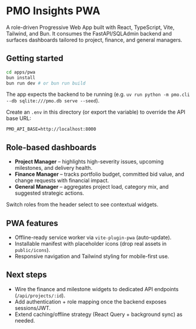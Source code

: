 # PMO Insights PWA

A role-driven Progressive Web App built with React, TypeScript, Vite, Tailwind, and Bun. It consumes the FastAPI/SQLAdmin backend and surfaces dashboards tailored to project, finance, and general managers.

## Getting started

```bash
cd apps/pwa
bun install
bun run dev # or bun run build
```

The app expects the backend to be running (e.g. `uv run python -m pmo.cli --db sqlite:///pmo.db serve --seed`).

Create an `.env` in this directory (or export the variable) to override the API base URL:

```
PMO_API_BASE=http://localhost:8000
```

## Role-based dashboards

- **Project Manager** – highlights high-severity issues, upcoming milestones, and delivery health.
- **Finance Manager** – tracks portfolio budget, committed bid value, and change requests with financial impact.
- **General Manager** – aggregates project load, category mix, and suggested strategic actions.

Switch roles from the header select to see contextual widgets.

## PWA features

- Offline-ready service worker via `vite-plugin-pwa` (auto-update).
- Installable manifest with placeholder icons (drop real assets in `public/icons`).
- Responsive navigation and Tailwind styling for mobile-first use.

## Next steps

- Wire the finance and milestone widgets to dedicated API endpoints (`/api/projects/:id`).
- Add authentication + role mapping once the backend exposes sessions/JWT.
- Extend caching/offline strategy (React Query + background sync) as needed.
